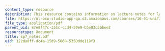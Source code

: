 ```yaml
---
content_type: resource
description: This resource contains information on lecture notes for lab assignment.
file: https://ol-ocw-studio-app-qa.s3.amazonaws.com/courses/16-01-unified-engineering-i-ii-iii-iv-fall-2005-spring-2006/122da0ffdc4a15d958685358dde118f3_sp7_notes.pdf
file_type: application/pdf
parent_uid: 87e8f47c-351c-ccd4-50e9-b5e03c5bbee2
resourcetype: Document
title: sp7_notes.pdf
uid: 122da0ff-dc4a-15d9-5868-5358dde118f3
---
```

